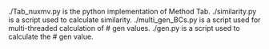 ./Tab_nuxmv.py is the python implementation of Method Tab. 
./similarity.py is a script used to calculate similarity. 
./multi_gen_BCs.py is a script used for multi-threaded calculation of # gen values. 
./gen.py is a script used to calculate the # gen value. 
